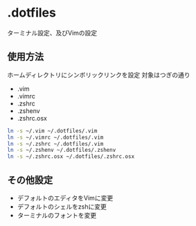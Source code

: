 .dotfiles
=========
ターミナル設定、及びVimの設定

## 使用方法
ホームディレクトリにシンボリックリンクを設定
対象はつぎの通り
- .vim
- .vimrc
- .zshrc
- .zshenv
- .zshrc.osx

``` bash
ln -s ~/.vim ~/.dotfiles/.vim
ln -s ~/.vimrc ~/.dotfiles/.vim
ln -s ~/.zshrc ~/.dotfiles/.vim
ln -s ~/.zshenv ~/.dotfiles/.zshenv
ln -s ~/.zshrc.osx ~/.dotfiles/.zshrc.osx
```

## その他設定
- デフォルトのエディタをVimに変更
- デフォルトのシェルをzshに変更
- ターミナルのフォントを変更
